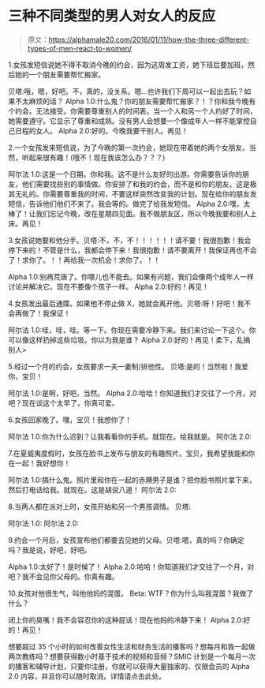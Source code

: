 # 三种不同类型的男人对女人的反应

> 原文：<https://alphamale20.com/2016/01/11/how-the-three-different-types-of-men-react-to-women/>

1.女孩发短信说她不得不取消今晚的约会，因为这周发工资，她下班后要加班，然后她的一个朋友需要帮忙搬家。

贝塔:哦，嗯，好吧。不，真的，没关系。嗯...也许我们下周可以一起出去玩？如果不太麻烦的话？
Alpha 1.0:什么鬼？你的朋友需要帮忙搬家？！？你和我今晚有个约会。无法接受。你需要尊重别人的时间表。当一个人和另一个人约好了时间，她需要遵守。它显示了尊重和成熟。没有男人会想要一个像成年人一样不能掌控自己日程的女人。
Alpha 2.0:好的。今晚我要干别人。再见！

2.一个女孩发来短信说，为了今晚的第一次约会，她现在带着她的两个女朋友。当然，听起来很有趣！(哦不！现在我该怎么办？？？)

阿尔法 1.0:这是一个日期。你和我。这不是什么友好的出游。你需要告诉你的朋友，他们需要找些别的事情做。你安排了和我的约会，而不是和你的朋友。这是极其无礼的。你需要尊重我的时间，不要这样突然改变我的计划。现在给你的朋友发短信，告诉他们他们不来了。我会等的。做完了给我发短信。
Alpha 2.0:嘿，太棒了！让我们忘记今晚，改在星期四见面。我不做朋友区，所以今晚我要和别人上床。再见！

3.女孩说她要和他分手。贝塔:不，不，不！！！！！！请不要！我很抱歉！我会停下来的！不管是什么，我都会停下来！我很抱歉！请不要离开！我保证再也不会了！求你了。！！再给我一次机会！求你了。！！

Alpha 1.0:别再荒唐了。你哪儿也不能去。如果有问题，我们会像两个成年人一样讨论并解决它。现在不要像个孩子一样。 <long argumentative="" conversation="" ensues="">Alpha 2.0:好的！再见！</long>

4.女孩发出最后通牒。如果他不停止做 X，她就会离开他。贝塔:呀！好吧！我不会再做了！我保证！

阿尔法 1.0:哇，哇，哇。等一下。你现在需要冷静下来。我们来讨论一下这个。你可以像这样扔掉这些垃圾。你以为我是谁？ <long drawn-out="" conversation="" about="" relationship="" ensues="">Alpha 2.0:好的！再见！柔下，乱搞别人></long>

5.经过一个月的约会，女孩要求一夫一妻制/排他性。
贝塔:是的！当然啦！我爱你，宝贝！

阿尔法 1.0:是啊，好吧，当然。 <lying continues="" to="" see="" other="" women="" behind="" her="" back="">Alpha 2.0:哈哈！你知道我们才交往了一个月，对吧？现在谈这个太早了。你真可爱。</lying>

6.女孩回家晚了。嘿，宝贝！我想你了！

阿尔法 1.0:你为什么迟到？让我看看你的手机。就现在。给我就是。
阿尔法 2.0:

7.在夏威夷度假时，女孩在脸书上发布与朋友的有趣照片。宝贝，我希望我能和你在一起！我好想你！

阿尔法 1.0:搞什么鬼。照片里和你在一起的赤膊男子是谁？把你脸书照片拿下来，然后打电话给我。就现在。这是胡说八道！
阿尔法 2.0:

8.当两人都在派对上时，女孩开始和另一个男孩调情。
贝塔:

阿尔法 1.0:
阿尔法 2.0:

9.约会一个月后，女孩宣布他们都要去见她的父母。贝塔:嗯，真的吗？你确定吗？我是说，好吧，好吧。

Alpha 1.0:太好了！是时候了！
Alpha 2.0:哈哈！你知道我们才交往了一个月，对吧？我不会见你父母的。你真有趣。

10.女孩对他很生气，叫他他妈的混蛋。
Beta: WTF？你为什么叫我混蛋？我做了什么？

闭上你的臭嘴！我不会容忍你的这种屁话！现在他妈的冷静下来！ <huge argument="" ensues="">Alpha 2.0:好的！再见！</huge>

想要超过 35 个小时的如何改善女性生活和财务生活的播客吗？想每月和我一起做两次教练吗？想要获得数小时基于技术的视频和音频？SMIC 计划是一个每月一次的播客和辅导计划，只要你注册，你就可以获得大量独家的、仅限会员的 Alpha 2.0 内容，并且你可以随时取消。详情请点击此处。